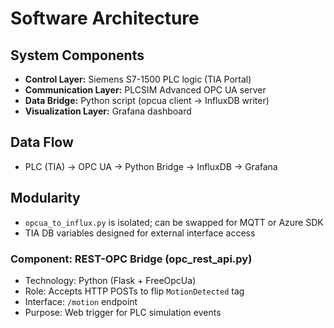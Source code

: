 # Software Architecture

## System Components
- **Control Layer:** Siemens S7-1500 PLC logic (TIA Portal)
- **Communication Layer:** PLCSIM Advanced OPC UA server
- **Data Bridge:** Python script (opcua client → InfluxDB writer)
- **Visualization Layer:** Grafana dashboard

## Data Flow
- PLC (TIA) → OPC UA → Python Bridge → InfluxDB → Grafana
## Modularity
- `opcua_to_influx.py` is isolated; can be swapped for MQTT or Azure SDK
- TIA DB variables designed for external interface access
  
### Component: REST-OPC Bridge (opc_rest_api.py)
- Technology: Python (Flask + FreeOpcUa)
- Role: Accepts HTTP POSTs to flip `MotionDetected` tag
- Interface: `/motion` endpoint
- Purpose: Web trigger for PLC simulation events
